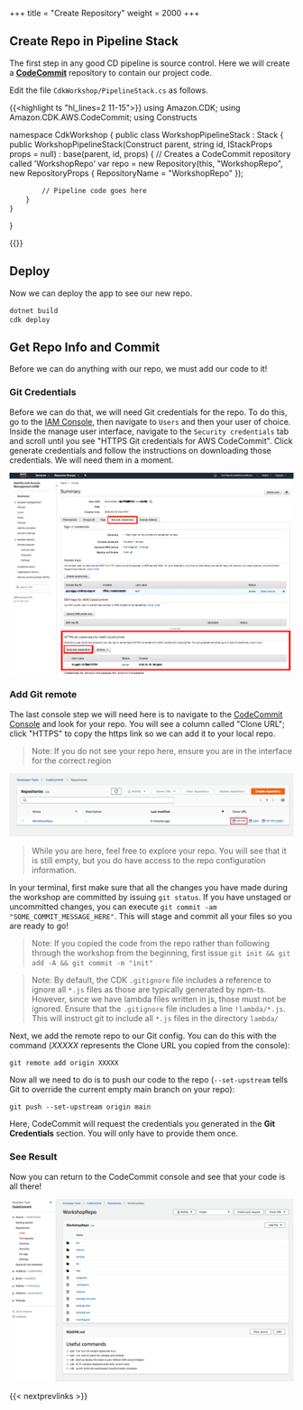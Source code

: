 +++
title = "Create Repository"
weight = 2000
+++

## Create Repo in Pipeline Stack
The first step in any good CD pipeline is source control. Here we will create a [**CodeCommit**](https://aws.amazon.com/codecommit/) repository to contain our project code.

Edit the file `CdkWorkshop/PipelineStack.cs` as follows.

{{<highlight ts "hl_lines=2 11-15">}}
using Amazon.CDK;
using Amazon.CDK.AWS.CodeCommit;
using Constructs

namespace CdkWorkshop
{
    public class WorkshopPipelineStack : Stack
    {
        public WorkshopPipelineStack(Construct parent, string id, IStackProps props = null) : base(parent, id, props)
        {
            // Creates a CodeCommit repository called 'WorkshopRepo'
            var repo = new Repository(this, "WorkshopRepo", new RepositoryProps
            {
                RepositoryName = "WorkshopRepo"
            });

            // Pipeline code goes here
        }
    }
}

{{</highlight>}}

## Deploy
Now we can deploy the app to see our new repo.

```
dotnet build
cdk deploy
```

## Get Repo Info and Commit
Before we can do anything with our repo, we must add our code to it!

### Git Credentials
Before we can do that, we will need Git credentials for the repo. To do this, go to the [IAM Console](https://console.aws.amazon.com/iam), then navigate to `Users` and then your user of choice.
Inside the manage user interface, navigate to the `Security credentials` tab and scroll until you see "HTTPS Git credentials for AWS CodeCommit". Click generate credentials and follow the instructions on downloading those credentials. We will need them in a moment.

![](./git-cred.png)

### Add Git remote
The last console step we will need here is to navigate to the [CodeCommit Console](https://console.aws.amazon.com/codesuite/codecommit/repositories) and look for your repo. You will see a column called "Clone URL"; click "HTTPS" to copy the https link so we can add it to your local repo.

> Note: If you do not see your repo here, ensure you are in the interface for the correct region

![](./clone-repo.png)

> While you are here, feel free to explore your repo. You will see that it is still empty, but you do have access to the repo configuration information.

In your terminal, first make sure that all the changes you have made during the workshop are committed by issuing `git status`. If you have unstaged or uncommitted changes, you can execute `git commit -am "SOME_COMMIT_MESSAGE_HERE"`. This will stage and commit all your files so you are ready to go!

> Note: If you copied the code from the repo rather than following through the workshop from the beginning, first issue `git init && git add -A && git commit -m "init"`

> Note: By default, the CDK `.gitignore` file includes a reference to ignore all `*.js` files as those are typically generated by npm-ts. However, since we have lambda files written in js, those must not be ignored. Ensure that the `.gitignore` file includes a line `!lambda/*.js`. This will instruct git to include all `*.js` files in the directory `lambda/`

Next, we add the remote repo to our Git config. You can do this with the command (*XXXXX* represents the Clone URL you copied from the console):

```
git remote add origin XXXXX
```

Now all we need to do is to push our code to the repo (`--set-upstream` tells Git to override the current empty main branch on your repo):

```
git push --set-upstream origin main
```

Here, CodeCommit will request the credentials you generated in the **Git Credentials** section. You will only have to provide them once.

### See Result
Now you can return to the CodeCommit console and see that your code is all there!

![](./repo-code.png)

{{< nextprevlinks >}}